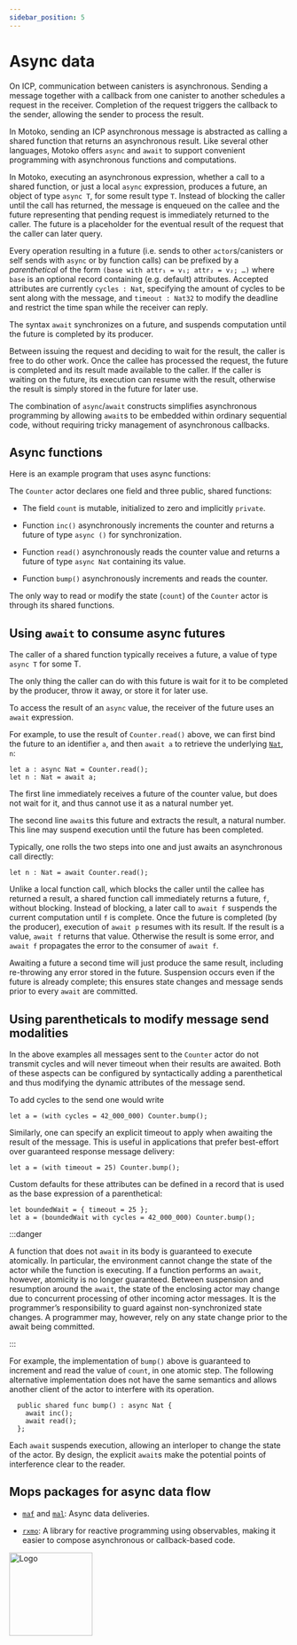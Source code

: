 ```yaml
---
sidebar_position: 5
---
```


# Async data



On ICP, communication between canisters is asynchronous. Sending a message together with a callback from one canister to another schedules a request in the receiver. Completion of the request triggers the callback to the sender, allowing the sender to process the result.

In Motoko, sending an ICP asynchronous message is abstracted as calling a shared function that returns an asynchronous result.
Like several other languages, Motoko offers `async` and `await` to support convenient programming with asynchronous functions and computations.

In Motoko, executing an asynchronous expression, whether a call to a shared function, or just a local `async` expression, produces a future, an object of type `async T`, for some result type `T`.
Instead of blocking the caller until the call has returned, the message is enqueued on the callee and the future representing that pending request is immediately returned to the caller. The future is a placeholder for the eventual result of the request that the caller can later query.

Every operation resulting in a future (i.e. sends to other `actor`s/canisters or self sends with `async` or by function calls) can be prefixed by a _parenthetical_ of the form `(base with attr₁ = v₁; attr₂ = v₂; …)` where `base` is an optional record containing (e.g. default) attributes. Accepted attributes are currently `cycles : Nat`, specifying the amount of cycles to be sent along with the message, and `timeout : Nat32` to modify the deadline and restrict the time span while the receiver can reply.

The syntax `await` synchronizes on a future, and suspends computation until the future is completed by its producer.

Between issuing the request and deciding to wait for the result, the caller is free to do other work. Once the callee has processed the request, the future is completed and its result made available to the caller. If the caller is waiting on the future, its execution can resume with the result, otherwise the result is simply stored in the future for later use.

The combination of `async`/`await` constructs simplifies asynchronous programming  by allowing `await`s to be embedded within ordinary sequential code, without requiring tricky management of asynchronous callbacks.

## Async functions

Here is an example program that uses async functions:

<!----
``` motoko file=../../examples/counter-actor.mo
```
---->

The `Counter` actor declares one field and three public, shared functions:

-   The field `count` is mutable, initialized to zero and implicitly `private`.

-   Function `inc()` asynchronously increments the counter and returns a future of type `async ()` for synchronization.

-   Function `read()` asynchronously reads the counter value and returns a future of type `async Nat` containing its value.

-   Function `bump()` asynchronously increments and reads the counter.

The only way to read or modify the state (`count`) of the `Counter` actor is through its shared functions.

## Using `await` to consume async futures

The caller of a shared function typically receives a future, a value of type `async T` for some T.

The only thing the caller can do with this future is wait for it to be completed by the producer, throw it away, or store it for later use.

To access the result of an `async` value, the receiver of the future uses an `await` expression.

For example, to use the result of `Counter.read()` above, we can first bind the future to an identifier `a`, and then `await a` to retrieve the underlying [`Nat`](../base/Nat.md), `n`:

``` motoko no-repl
let a : async Nat = Counter.read();
let n : Nat = await a;
```

The first line immediately receives a future of the counter value, but does not wait for it, and thus cannot use it as a natural number yet.

The second line `await`s this future and extracts the result, a natural number. This line may suspend execution until the future has been completed.

Typically, one rolls the two steps into one and just awaits an asynchronous call directly:

``` motoko no-repl
let n : Nat = await Counter.read();
```

Unlike a local function call, which blocks the caller until the callee has returned a result, a shared function call immediately returns a future, `f`, without blocking. Instead of blocking, a later call to `await f` suspends the current computation until `f` is complete. Once the future is completed (by the producer), execution of `await p` resumes with its result. If the result is a value, `await f` returns that value. Otherwise the result is some error, and `await f` propagates the error to the consumer of `await f`.

Awaiting a future a second time will just produce the same result, including re-throwing any error stored in the future. Suspension occurs even if the future is already complete; this ensures state changes and message sends prior to every `await` are committed.

## Using parentheticals to modify message send modalities

In the above examples all messages sent to the `Counter` actor do not transmit cycles and will never timeout when their results are awaited. Both of these
aspects can be configured by syntactically adding a parenthetical and thus modifying the dynamic attributes of the message send.

To add cycles to the send one would write
``` motoko no-repl
let a = (with cycles = 42_000_000) Counter.bump();
```
Similarly, one can specify an explicit timeout to apply when awaiting the result of the message. This is useful in applications that prefer best-effort over guaranteed response message delivery:
``` motoko no-repl
let a = (with timeout = 25) Counter.bump();
```
Custom defaults for these attributes can be defined in a record that is used as the base expression of a parenthetical:
``` motoko no-repl
let boundedWait = { timeout = 25 };
let a = (boundedWait with cycles = 42_000_000) Counter.bump();
```

:::danger

A function that does not `await` in its body is guaranteed to execute atomically. In particular, the environment cannot change the state of the actor while the function is executing. If a function performs an `await`, however, atomicity is no longer guaranteed. Between suspension and resumption around the `await`, the state of the enclosing actor may change due to concurrent processing of other incoming actor messages. It is the programmer’s responsibility to guard against non-synchronized state changes. A programmer may, however, rely on any state change prior to the await being committed.

:::

For example, the implementation of `bump()` above is guaranteed to increment and read the value of `count`, in one atomic step. The following alternative implementation does not have the same semantics and allows another client of the actor to interfere with its operation.

``` motoko no-repl
  public shared func bump() : async Nat {
    await inc();
    await read();
  };
```

Each `await` suspends execution, allowing an interloper to change the state of the actor. By design, the explicit `await`s make the potential points of interference clear to the reader.

## Mops packages for async data flow

- [`maf`](https://mops.one/maf) and [`mal`](https://mops.one/mal): Async data deliveries.

- [`rxmo`](https://mops.one/rxmo): A library for reactive programming using observables, making it easier to compose asynchronous or callback-based code.

<img src="https://github.com/user-attachments/assets/844ca364-4d71-42b3-aaec-4a6c3509ee2e" alt="Logo" width="150" height="150" />
